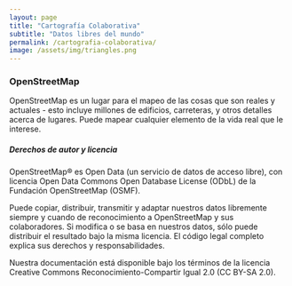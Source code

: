 ```yaml
---
layout: page
title: "Cartografía Colaborativa"
subtitle: "Datos libres del mundo"
permalink: /cartografia-colaborativa/
image: /assets/img/triangles.png
---
```


### OpenStreetMap

OpenStreetMap es un lugar para el mapeo de las cosas que son reales y actuales - esto incluye millones de edificios, carreteras, y otros detalles acerca de lugares. Puede mapear cualquier elemento de la vida real que le interese.

##### Derechos de autor y licencia
OpenStreetMap® es Open Data (un servicio de datos de acceso libre), con licencia Open Data Commons Open Database License (ODbL) de la Fundación OpenStreetMap (OSMF).

Puede copiar, distribuir, transmitir y adaptar nuestros datos libremente siempre y cuando de reconocimiento a OpenStreetMap y sus colaboradores. Si modifica o se basa en nuestros datos, sólo puede distribuir el resultado bajo la misma licencia. El código legal completo explica sus derechos y responsabilidades.

Nuestra documentación está disponible bajo los términos de la licencia Creative Commons Reconocimiento-Compartir Igual 2.0 (CC BY-SA 2.0).